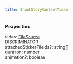 ```yaml
---
title: InputStoryContentVideo
---
```


### Properties

<div class="flex flex-col gap-3"><div><div class="flex gap-2"><div class="font-mono"><span class="font-bold">video</span><span class="opacity-50">:</span> <a href="/gh/types/filesource"  >FileSource</a></div><div class="flex items-center"><div class="bg-dbt px-1.5 rounded-md select-none text-fgt text-[10px]">DISCRIMINATOR</div></div></div></div><div><div class="flex gap-2"><div class="font-mono"><span class="font-bold">attachedStickerFileIds</span><span class="opacity-50"><span title="Optional" class="cursor-help">?</span>:</span> <span>string</span><span class="opacity-50">[]</span></div></div></div><div><div class="flex gap-2"><div class="font-mono"><span class="font-bold">duration</span><span class="opacity-50">:</span> <span>number</span></div></div></div><div><div class="flex gap-2"><div class="font-mono"><span class="font-bold">animation</span><span class="opacity-50"><span title="Optional" class="cursor-help">?</span>:</span> <span>boolean</span></div></div></div></div>

